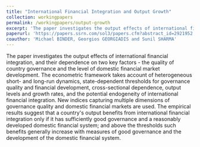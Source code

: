 ```yaml
---
title: "International Financial Integration and Output Growth"
collection: workingpapers
permalink: /workingpapers/output-growth
excerpt: 'The paper investigates the output effects of international financial integration, and their dependence on two key factors - the quality of country governance and the level of domestic financial market development.'
paperurl: 'https://papers.ssrn.com/sol3/papers.cfm?abstract_id=2921952'
coauthor: 'Michael BINDER, Georgios GEORGIADIS and Sunil SHARMA'
---
```


The paper investigates the output effects of international financial integration, and their dependence on two key factors - the quality of country governance and the level of domestic financial market development. The econometric framework takes account of heterogeneous short- and long-run dynamics, state-dependent thresholds for governance quality and financial development, cross-sectional dependence, output levels and growth rates, and the potential endogeneity of international financial integration. New indices capturing multiple dimensions of governance quality and domestic financial markets are used. The empirical results suggest that a country's output benefits from international financial integration only if it has sufficiently good governance and a reasonably developed domestic financial system; and above the thresholds such benefits generally increase with measures of good governance and the development of the domestic financial system.

